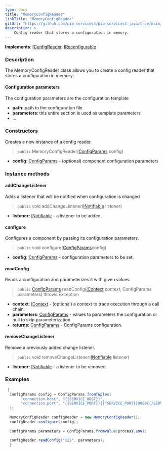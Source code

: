 ```yaml
---
type: docs
title: "MemoryConfigReader"
linkTitle: "MemoryConfigReader"
gitUrl: "https://github.com/pip-services4/pip-services4-java/tree/main/pip-services4-config-java"
description: >
    Config reader that stores a configuration in memory.
---
```


**Implements**: [IConfigReader](../iconfig_reader), [IReconfigurable](../../../components/config/ireconfigurable)

### Description

The MemoryConfigReader class allows you to create a config reader that stores a configuration in memory.

#### Configuration parameters
The configuration parameters are the configuration template

- **path**: path to the configuration file
- **parameters**: this entire section is used as template parameters
- ...


### Constructors
Creates a new instance of a config reader.

> `public` MemoryConfigReader([ConfigParams](../../../components/config/config_params) config)

- **config**: [ConfigParams](../../../components/config/config_params) - (optional) component configuration parameters


### Instance methods

#### addChangeListener
Adds a listener that will be notified when configuration is changed

> `public` void addChangeListener([INotifiable](../../../components/exec/inotifiable) listener)

- **listener:** [INotifiable](../../../components/exec/inotifiable) - a listener to be added.

#### configure
Configures a component by passing its configuration parameters.

> `public` void configure([ConfigParams](../../../components/config/config_params)config)

- **config**: [ConfigParams](../../../components/config/config_params) - configuration parameters to be set.


#### readConfig
Reads a configuration and parameterizes it with given values.

> `public` [ConfigParams](../../../components/config/config_params) readConfig([IContext](../../../components/context/icontext) context, ConfigParams parameters) throws Exception

- **context**: [IContext](../../../components/context/icontext) - (optional) a context to trace execution through a call chain.
- **parameters**: [ConfigParams](../../../components/config/config_params) - values to parameters the configuration or null to skip parameterization.
- **returns**: [ConfigParams](../../../components/config/config_params) - ConfigParams configuration.


#### removeChangeListener
Remove a previously added change listener.

> `public` void removeChangeListener([INotifiable](../../../components/exec/inotifiable) listener)

- **listener:** [INotifiable](../../../components/exec/inotifiable) - a listener to be removed.

### Examples

```java
 {
  ConfigParams config = ConfigParams.fromTuples(
       "connection.host", "{{SERVICE_HOST}}",
       "connection.port", "{{SERVICE_PORT}}{{^SERVICE_PORT}}8080{{/SERVICE_PORT}}"
  );
 
  MemoryConfigReader configReader = new MemoryConfigReader();
  configReader.configure(config);
 
  ConfigParams parameters = ConfigParams.fromValue(process.env);
 
  configReader.readConfig("123", parameters);
  }
```
